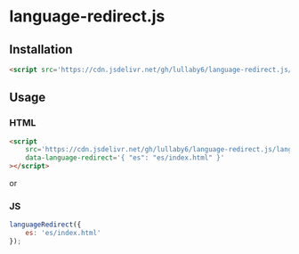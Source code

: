 # language-redirect.js

## Installation

```html
<script src='https://cdn.jsdelivr.net/gh/lullaby6/language-redirect.js/language-redirect.cdn.js'></script>
```

## Usage

### HTML

```html
<script
    src='https://cdn.jsdelivr.net/gh/lullaby6/language-redirect.js/language-redirect.cdn.js'
    data-language-redirect='{ "es": "es/index.html" }'
></script>
```

or

### JS

```js
languageRedirect({
    es: 'es/index.html'
});
```